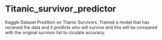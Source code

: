 # Titanic_survivor_predictor
Kaggle Dataset 
Predition on Titanic Survivors. Trained a model that has recieved the data and it predicts who will survive and this will be compared with the original survivor list to clculate accuracy. 
